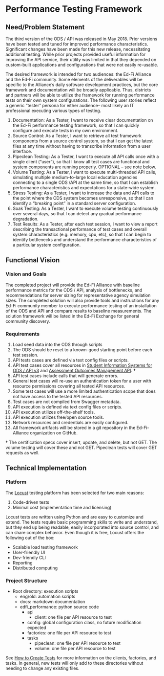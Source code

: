 # Performance Testing Framework

## Need/Problem Statement

The third version of the ODS / API was released in May 2018. Prior versions have
been tested and tuned for improved performance characteristics. Significant
changes have been made for this new release, necessitating additional testing.
While prior projects provided useful information for improving the API service,
their utility was limited in that they depended on custom-built applications and
configurations that were not easily re-usable.

The desired framework is intended for two audiences: the Ed-Fi Alliance and the
Ed-Fi community. Some elements of the deliverables will be specific to the
Alliance’s daily software development practices, but the core framework and
documentation will be broadly applicable. Thus, districts and partners will be
able to utilize the framework for running performance tests on their own system
configurations.  The following user stories reflect a generic “tester” persona
for either audience– most likely an IT professional executing various types of
testing.

1. Documentation: As a Tester, I want to receive clear documentation on the
   Ed-Fi performance testing framework, so that I can quickly configure and
   execute tests in my own environment.
1. Source Control: As a Tester, I want to retrieve all test framework components
   from a source control system, so that I can get the latest files at any time
   without having to transcribe information from a user interface.
1. Pipeclean Testing: As a Tester, I want to execute all API calls once with a
   single client (“user”), so that I know all test cases are functional and
   system components are running properly. OPTIONAL – see note below.
1. Volume Testing: As a Tester, I want to execute multi-threaded API calls,
   simulating multiple medium-to-large local education agencies connecting to a
   single ODS /API at the same time, so that I can establish performance
   characteristics and expectations for a state-wide system.
1. Stress Testing: As a Tester, I want to increase the data and API calls to the
   point where the ODS system becomes unresponsive, so that I can identify a
   “breaking point” in a standard server configuration.
1. Soak Testing: As a Tester, I want to execute volume testing continuously over
   several days, so that I can detect any gradual performance degradation.
1. Test Results: As a Tester, after each test session, I want to view a report
   describing the transactional performance of test cases and overall system
   characteristics (e.g. memory, cpu, etc), so that I can begin to identify
   bottlenecks and understand the performance characteristics of a particular
   system configuration.

## Functional Vision

### Vision and Goals

The completed project will provide the Ed-Fi Alliance with baseline performance
metrics for the ODS / API, analysis of bottlenecks, and recommendations for
server sizing for representative agency simulation sizes. The completed solution
will also provide tools and instructions for any Ed-Fi community member to
execute performance testing of an installation of the ODS and API and compare
results to baseline measurements. The solution framework will be listed in the
Ed-Fi Exchange for general community discovery.

### Requirements

1. Load seed data into the ODS through scripts
1. The ODS should be reset to a known-good starting point before each test
   session.
1. API tests cases are defined via text config files or scripts.
1. API test cases cover all resources in [Student Information Systems for ODS /
   API v3](https://techdocs.ed-fi.org/pages/viewpage.action?pageId=43582249k)
   and [Assessment Outcomes Management
   API](https://techdocs.ed-fi.org/display/EDFICERT/Assessment+Outcomes+Management+API+Certification).
   &dagger;
1. API test cases include calls that will generate errors.
1. General test cases will re-use an authentication token for a user with
   resource permissions covering all tested API resources.
1. Some test cases will use a more limited authentication scope that does not
   have access to the tested API resources.
1. Test cases are not compiled from Swagger metadata.
1. API execution is defined via text config files or scripts.
1. API execution utilizes off-the-shelf tools.
1. API execution utilizes free/open source tools.
1. Network resources and credentials are easily configured.
1. All framework artifacts will be stored in a git repository in the
   Ed-Fi-Alliance organization on GitHub.

&dagger; The certification specs cover insert, update, and delete, but not GET.
The volume testing will cover these and not GET. Pipeclean tests will cover GET
requests as well.

## Technical Implementation

### Platform

The [Locust](https://locust.io) testing platform has been selected for two main
reasons:

1. Code-driven tests
1. Minimal cost (implementation time and licensing)

Locust tests are written using Python and are easy to customize and extend. The
tests require basic programming skills to write and understand, but they end up
being readable, easily incorporated into source control, and can share complex
behavior. Even though it is free, Locust offers the following out of the box:

* Scalable load testing framework
* User-friendly UI
* Dev-friendly CLI
* Reporting
* Distributed computing

### Project Structure

* Root directory: execution scripts
  * eng\old: automation scripts
  * docs: markdown documentation
  * edfi_performance: python source code
    * api
      * client: one file per API resource to test
    * config: global configuration class, no future modification expected
    * factories: one file per API resource to test
    * tasks
      * pipeclean: one file per API resource to test
      * volume: one file per API resource to test

See [How to Create Tests](how-to-create-tests.md) for more information on the
clients, factories, and tasks. In general, new tests will only add to these
directories without needing to change any existing files.